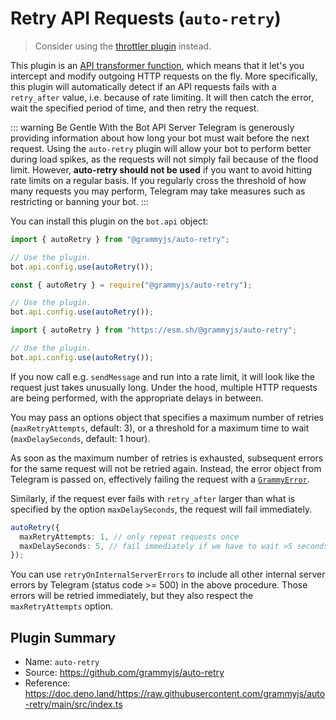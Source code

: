# Retry API Requests (`auto-retry`)

<Tag type="official"/>

> Consider using the [throttler plugin](./transformer-throttler.md) instead.

This plugin is an [API transformer function](../advanced/transformers.md), which means that it let's you intercept and modify outgoing HTTP requests on the fly.
More specifically, this plugin will automatically detect if an API requests fails with a `retry_after` value, i.e. because of rate limiting.
It will then catch the error, wait the specified period of time, and then retry the request.

::: warning Be Gentle With the Bot API Server
Telegram is generously providing information about how long your bot must wait before the next request.
Using the `auto-retry` plugin will allow your bot to perform better during load spikes, as the requests will not simply fail because of the flood limit.
However, **auto-retry should not be used** if you want to avoid hitting rate limits on a regular basis.
If you regularly cross the threshold of how many requests you may perform, Telegram may take measures such as restricting or banning your bot.
:::

You can install this plugin on the `bot.api` object:

<CodeGroup>
  <CodeGroupItem title="TypeScript" active>

```ts
import { autoRetry } from "@grammyjs/auto-retry";

// Use the plugin.
bot.api.config.use(autoRetry());
```

</CodeGroupItem>
 <CodeGroupItem title="JavaScript">

```js
const { autoRetry } = require("@grammyjs/auto-retry");

// Use the plugin.
bot.api.config.use(autoRetry());
```

</CodeGroupItem>
 <CodeGroupItem title="Deno">

```ts
import { autoRetry } from "https://esm.sh/@grammyjs/auto-retry";

// Use the plugin.
bot.api.config.use(autoRetry());
```

</CodeGroupItem>
</CodeGroup>

If you now call e.g. `sendMessage` and run into a rate limit, it will look like the request just takes unusually long.
Under the hood, multiple HTTP requests are being performed, with the appropriate delays in between.

You may pass an options object that specifies a maximum number of retries (`maxRetryAttempts`, default: 3), or a threshold for a maximum time to wait (`maxDelaySeconds`, default: 1 hour).

As soon as the maximum number of retries is exhausted, subsequent errors for the same request will not be retried again.
Instead, the error object from Telegram is passed on, effectively failing the request with a [`GrammyError`](../guide/errors.md#the-grammyerror-object).

Similarly, if the request ever fails with `retry_after` larger than what is specified by the option `maxDelaySeconds`, the request will fail immediately.

```ts
autoRetry({
  maxRetryAttempts: 1, // only repeat requests once
  maxDelaySeconds: 5, // fail immediately if we have to wait >5 seconds
});
```

You can use `retryOnInternalServerErrors` to include all other internal server errors by Telegram (status code >= 500) in the above procedure.
Those errors will be retried immediately, but they also respect the `maxRetryAttempts` option.

## Plugin Summary

- Name: `auto-retry`
- Source: <https://github.com/grammyjs/auto-retry>
- Reference: <https://doc.deno.land/https://raw.githubusercontent.com/grammyjs/auto-retry/main/src/index.ts>
